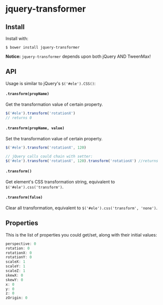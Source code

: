 jquery-transformer
====

## Install
Install with:

```command
$ bower install jquery-transformer
```
**Notice:** `jquery-transformer` depends upon both jQuery AND TweenMax!



## API
Usage is similar to jQuery's `$('#ele').CSS()`:

#### **`.transform(propName)`**

Get the transformation value of certain property.
```javascript
$('#ele').transform('rotationX') 
// returns 0
```

#### **`.transform(propName, value)`**

Set the transformation value of certain property.
```javascript
$('#ele').transform('rotationX', 120) 

// jQuery calls could chain with setter:
$('#ele').transform('rotationX', 120).transform('rotationX') //returns 120
```

#### **`.transform()`**

Get element's CSS transformation string, equivalent to `$('#ele').css('transform')`.

#### **`.transform(false)`**

Clear all transformation, equivalent to `$('#ele').css('transform', 'none')`.



## Properties
This is the list of properties you could get/set, along with their initial values:

```javascript
perspective: 0
rotation: 0
rotationX: 0
rotationY: 0
scaleX: 1
scaleY: 1
scaleZ: 1
skewX: 0
skewY: 0
x: 0
y: 0
z: 0
zOrigin: 0
```

